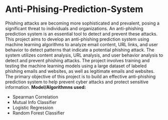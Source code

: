 # Anti-Phising-Prediction-System
Phishing attacks are becoming more sophisticated and prevalent, posing a significant threat to individuals and organizations. An anti-phishing prediction system is an essential tool to detect and prevent these attacks. This project aims to develop an anti-phishing prediction system using machine learning algorithms to analyze email content, URL links, and user behavior to detect patterns that indicate a potential phishing attack. The system utilizes content analysis, URL analysis, and user behavior analysis to detect and prevent phishing attacks. The project involves training and testing the machine learning models using a large dataset of labeled phishing emails and websites, as well as legitimate emails and websites. The primary objective of this project is to build an effective anti-phishing prediction system to help prevent cyber attacks and protect sensitive information.
**Model/Algorithmns used:**
- Spearman Correlation
- Mutual Info Classifier
- Logistic Regression
- Random Forest Classifier
